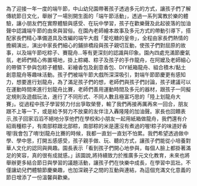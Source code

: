 為了迎接一年一度的端午節，中山幼兒園帶著孩子透過多元的方式，讓孩子們了解傳統節日文化，舉辦了一場別開生面的「端午節活動」，透過一系列寓教於樂的體驗，讓小朋友們在實際體驗與感受、在玩中學習，孩子在歡樂聲及此起彼落的加油聲中認識端午節的由來與習俗。在園內老師繪本故事及多元方式的帶動引導下，搭配家長們精心準備道具及改編的端午大戲「愛吃糖的皇帝」，全程由家長們熱情的擔綱演出，演出中家長們細心的鋪排橋段與孩子親切互動，使孩子們對屈原的故事，以及端午節吃粽子、賽龍舟…等有更深刻的認識與印象。園內四處充滿節慶氣氛，老師們精心佈置場地，掛上粽繩、粽子及孩子的手作龍舟，在阿嬤及老師細心的帶領下參與包粽子體驗、彩繪香包及創意香包、DIY紙箱龍舟、組合積木/黏土創意龍舟等趣味活動。孩子們被端午節大戲所深深吸引，對端午節節慶更有感知力，想要進行划龍舟，為了滿足孩子們的想，老師們與孩子們討論，孩子建議可以在運動時間來進行划龍舟比賽，老師們善用運動時間及多元的器材，跟孩子一同擬定規則及遊戲玩法，進行了不同形式、不同人數且極富巧思的「陸上划龍舟大賽」。從過程中孩子學習努力付出爭取榮譽，輸了我們再接再厲再來一回合，朋友跟不上等一下，或是給予努力不放棄的友伴注入轟隆隆的加油聲。家長也回饋表示,孩子回家滔滔不絕地分享他們在學校和小朋友一起用紙箱做龍舟，我們還有介紹兩種粽子，有南部粽跟北部粽，南部粽的米是還沒有煮過的喔!粽子的味道好香喔!我會包了唷!划龍舟比賽的時候，我都一直划一直划不怕累。我們希望透過做中學、學中思，打開五感感受，孩子親手做、玩、聽的方式，讓孩子們能從小培養對華人文化的認同與興趣。園長表示「看到孩子們開心地參與，每個人臉上都掛著滿足的笑容，真的很有成就感。」該園說,將持續致力於推廣多元文化教育，未來也將舉辦更多結合節日與學習的議題活動，讓孩子們在快樂中成長，在學習中茁壯。不僅讓幼兒們體驗節慶樂趣，也加深親子之間的互動與連結，為這個充滿文化意義的節日增添了一份溫馨與歡樂。